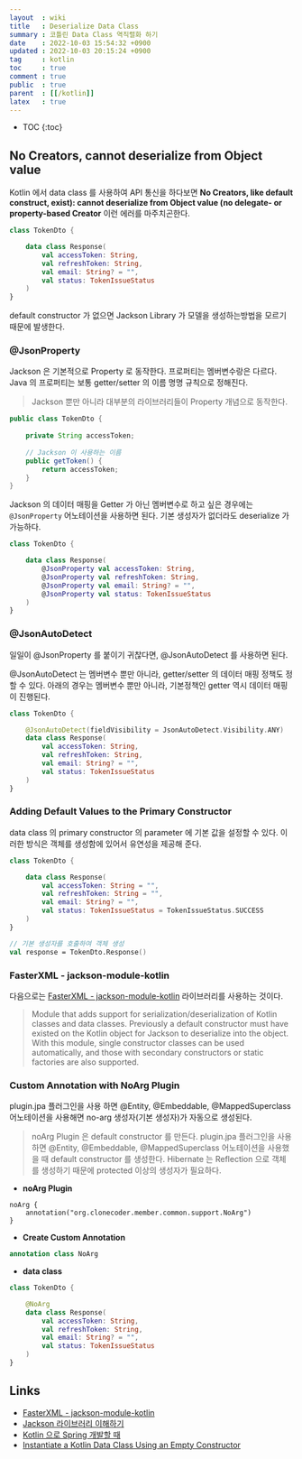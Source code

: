 ```yaml
---
layout  : wiki
title   : Deserialize Data Class
summary : 코틀린 Data Class 역직렬화 하기
date    : 2022-10-03 15:54:32 +0900
updated : 2022-10-03 20:15:24 +0900
tag     : kotlin
toc     : true
comment : true
public  : true
parent  : [[/kotlin]]
latex   : true
---
```

* TOC
{:toc}

## No Creators, cannot deserialize from Object value

Kotlin 에서 data class 를 사용하여 API 통신을 하다보면 __No Creators, like default construct, exist): cannot deserialize from Object value (no delegate- or property-based Creator__ 이런 에러를 마주치곤한다.

```kotlin
class TokenDto {

    data class Response(
        val accessToken: String,
        val refreshToken: String,
        val email: String? = "",
        val status: TokenIssueStatus
    )
}
```

default constructor 가 없으면 Jackson Library 가 모델을 생성하는방법을 모르기 때문에 발생한다. 

### @JsonProperty

Jackson 은 기본적으로 Property 로 동작한다. 프로퍼티는 멤버변수랑은 다르다. Java 의 프로퍼티는 보통 getter/setter 의 이름 명명 규칙으로 정해진다. 

> Jackson 뿐만 아니라 대부분의 라이브러리들이 Property 개념으로 동작한다.

```java
public class TokenDto {
    
    private String accessToken;
 
    // Jackson 이 사용하는 이름
    public getToken() {
        return accessToken;
    }
}
```

Jackson 의 데이터 매핑을 Getter 가 아닌 멤버변수로 하고 싶은 경우에는 `@JsonProperty` 어노테이션을 사용하면 된다. 기본 생성자가 없더라도 deserialize 가 가능하다.

```kotlin
class TokenDto {

    data class Response(
        @JsonProperty val accessToken: String,
        @JsonProperty val refreshToken: String,
        @JsonProperty val email: String? = "",
        @JsonProperty val status: TokenIssueStatus
    )
}
```

### @JsonAutoDetect

일일이 @JsonProperty 를 붙이기 귀찮다면, @JsonAutoDetect 를 사용하면 된다.

@JsonAutoDetect 는 멤버변수 뿐만 아니라, getter/setter 의 데이터 매핑 정책도 정할 수 있다. 아래의 경우는 멤버변수 뿐만 아니라, 기본정책인 getter 역시 데이터 매핑이 진행된다.

```kotlin
class TokenDto {

    @JsonAutoDetect(fieldVisibility = JsonAutoDetect.Visibility.ANY)
    data class Response(
        val accessToken: String,
        val refreshToken: String,
        val email: String? = "",
        val status: TokenIssueStatus
    )
}
```

### Adding Default Values to the Primary Constructor

data class 의 primary constructor 의 parameter 에 기본 값을 설정할 수 있다. 이러한 방식은 객체를 생성함에 있어서 유연성을 제공해 준다.

```kotlin
class TokenDto {

    data class Response(
        val accessToken: String = "",
        val refreshToken: String = "",
        val email: String? = "",
        val status: TokenIssueStatus = TokenIssueStatus.SUCCESS
    )
}

// 기본 생성자를 호출하여 객체 생성
val response = TokenDto.Response()
```

### FasterXML - jackson-module-kotlin

다음으로는 [FasterXML - jackson-module-kotlin](https://github.com/FasterXML/jackson-module-kotlin) 라이브러리를 사용하는 것이다.

> Module that adds support for serialization/deserialization of Kotlin classes and data classes. Previously a default constructor must have existed on the Kotlin object for Jackson to deserialize into the object. With this module, single constructor classes can be used automatically, and those with secondary constructors or static factories are also supported.

### Custom Annotation with NoArg Plugin

plugin.jpa 플러그인을 사용 하면 @Entity, @Embeddable, @MappedSuperclass 어노테이션을 사용해면 no-arg 생성자(기본 생성자)가 자동으로 생성된다.

> noArg Plugin 은 default constructor 를 만든다. plugin.jpa 플러그인을 사용하면 @Entity, @Embeddable, @MappedSuperclass 어노테이션을 사용했을 때 default constructor 를 생성한다. Hibernate 는 Reflection 으로 객체를 생성하기 때문에 protected 이상의 생성자가 필요하다.

- __noArg Plugin__

```
noArg {
    annotation("org.clonecoder.member.common.support.NoArg")
}
```

- __Create Custom Annotation__

```kotlin
annotation class NoArg
```

- __data class__

```kotlin
class TokenDto {

    @NoArg
    data class Response(
        val accessToken: String,
        val refreshToken: String,
        val email: String? = "",
        val status: TokenIssueStatus
    )
}

```

## Links

- [FasterXML - jackson-module-kotlin](https://github.com/FasterXML/jackson-module-kotlin)
- [Jackson 라이브러리 이해하기](https://mommoo.tistory.com/83)
- [Kotlin 으로 Spring 개발할 때](https://cheese10yun.github.io/spring-kotlin)
- [Instantiate a Kotlin Data Class Using an Empty Constructor](https://www.baeldung.com/kotlin/instantiate-data-class-empty-constructor)